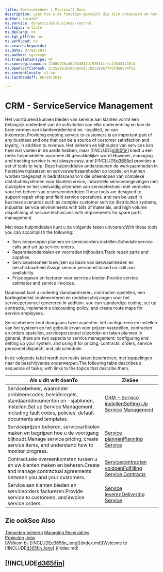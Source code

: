 ```yaml
---
title: Servicebeheer | Microsoft Docs
description: Leer hoe u de functies gebruikt die zijn ontworpen om herstelwerkplaats- en serivcewerkzaamheden te ondersteunen.
author: SorenGP
ms.service: dynamics365-business-central
ms.topic: article
ms.devlang: na
ms.tgt_pltfrm: na
ms.workload: na
ms.search.keywords: 
ms.date: 07/01/2017
ms.author: sgroespe
ms.translationtype: HT
ms.sourcegitcommit: 2286b728a464943841b192031cfea13644441013
ms.openlocfilehash: b3252ae3838d3ac6dc3923289e7f46fd60034fe1
ms.contentlocale: nl-be
ms.lasthandoff: 06/28/2018

---
```

# <a name="service-management"></a><span data-ttu-id="4768e-103">CRM - Service</span><span class="sxs-lookup"><span data-stu-id="4768e-103">Service Management</span></span>
<span data-ttu-id="4768e-104">Het voortdurend kunnen bieden van service aan klanten vormt een belangrijk onderdeel van de activiteiten van elke onderneming en kan de bron vormen van klanttevredenheid en -loyaliteit, en van inkomsten.</span><span class="sxs-lookup"><span data-stu-id="4768e-104">Providing ongoing service to customers is an important part of any business and one that can be a source of customer satisfaction and loyalty, in addition to revenue.</span></span> <span data-ttu-id="4768e-105">Het beheren en bijhouden van services kan heel wat voeten in de aarde hebben, maar [!INCLUDE[d365fin](includes/d365fin_md.md)] biedt u een reeks hulpmiddelen waarmee dit gemakkelijker wordt.</span><span class="sxs-lookup"><span data-stu-id="4768e-105">However, managing and tracking service is not always easy, and [!INCLUDE[d365fin](includes/d365fin_md.md)] provides a set of tools to help.</span></span> <span data-ttu-id="4768e-106">Deze hulpmiddelen ondersteunen de werkzaamheden in herstelwerkplaatsen en serivcewerkzaamheden op locatie, en kunnen worden toegepast in bedrijfsscenario's die uiteenlopen van complexe distributiesystemen voor klantenservice, industriële serviceomgevingen met stuklijsten en het veelvuldig uitzenden van servicetechnici met vereisten voor het beheer van reserveonderdelen.</span><span class="sxs-lookup"><span data-stu-id="4768e-106">These tools are designed to support repair shop and field service operations, and can be used in business scenarios such as complex customer service distribution systems, industrial service environments with bills of materials, and high volume dispatching of service technicians with requirements for spare parts management.</span></span>  

 <span data-ttu-id="4768e-107">Met deze hulpmiddelen kunt u de volgende taken uitvoeren:</span><span class="sxs-lookup"><span data-stu-id="4768e-107">With these tools you can accomplish the following:</span></span>  

* <span data-ttu-id="4768e-108">Serviceoproepen plannen en serviceorders instellen.</span><span class="sxs-lookup"><span data-stu-id="4768e-108">Schedule service calls and set up service orders.</span></span>  
* <span data-ttu-id="4768e-109">Reparatieonderdelen en voorraden bijhouden.</span><span class="sxs-lookup"><span data-stu-id="4768e-109">Track repair parts and supplies.</span></span>  
* <span data-ttu-id="4768e-110">Servicepersoneel toewijzen op basis van bekwaamheden en beschikbaarheid.</span><span class="sxs-lookup"><span data-stu-id="4768e-110">Assign service personnel based on skill and availability.</span></span>  
* <span data-ttu-id="4768e-111">Prijsopgaven en facturen voor services bieden.</span><span class="sxs-lookup"><span data-stu-id="4768e-111">Provide service estimates and service invoices.</span></span>  

<span data-ttu-id="4768e-112">Daarnaast kunt u codering standaardiseren, contracten opstellen, een kortingsbeleid implementeren en routebeschrijvingen voor het servicepersoneel genereren.</span><span class="sxs-lookup"><span data-stu-id="4768e-112">In addition, you can standardize coding, set up contracts, implement a discounting policy, and create route maps for service employees.</span></span>  

<span data-ttu-id="4768e-113">Servicebeheer kent doorgaans twee aspecten: het configureren en instellen van het systeem en het gebruik ervan voor prijzen vaststellen, contracten en orders opstellen, servicepersoneel uitzenden en taken plannen.</span><span class="sxs-lookup"><span data-stu-id="4768e-113">In general, there are two aspects to service management: configuring and setting up your system, and using it for pricing, contracts, orders, service personnel dispatch, and job scheduler.</span></span>  

<span data-ttu-id="4768e-114">In de volgende tabel wordt een reeks taken beschreven, met koppelingen naar de beschrijvende onderwerpen.</span><span class="sxs-lookup"><span data-stu-id="4768e-114">The following table describes a sequence of tasks, with links to the topics that describe them.</span></span>   

|<span data-ttu-id="4768e-115">**Als u dit wilt doen**</span><span class="sxs-lookup"><span data-stu-id="4768e-115">**To**</span></span>|<span data-ttu-id="4768e-116">**Zie**</span><span class="sxs-lookup"><span data-stu-id="4768e-116">**See**</span></span>|  
|------------|-------------|  
|<span data-ttu-id="4768e-117">Servicebeheer, waaronder probleemcodes, beleidsregels, standaarddocumenten en -sjablonen, instellen.</span><span class="sxs-lookup"><span data-stu-id="4768e-117">Set up Service Management, including fault codes, policies, default documents and templates.</span></span>|[<span data-ttu-id="4768e-118">CRM - Service instellen</span><span class="sxs-lookup"><span data-stu-id="4768e-118">Setting Up Service Management</span></span>](service-setup-service.md)|  
|<span data-ttu-id="4768e-119">Serviceprijzen beheren, serviceartikelen maken en begrijpen hoe u de voortgang bijhoudt.</span><span class="sxs-lookup"><span data-stu-id="4768e-119">Manage service pricing, create service items, and understand how to monitor progress.</span></span>|[<span data-ttu-id="4768e-120">Service plannen</span><span class="sxs-lookup"><span data-stu-id="4768e-120">Planning Service</span></span>](service-plan-service.md)|  
|<span data-ttu-id="4768e-121">Contractuele overeenkomsten tussen u en uw klanten maken en beheren.</span><span class="sxs-lookup"><span data-stu-id="4768e-121">Create and manage contractual agreements between you and your customers.</span></span>|[<span data-ttu-id="4768e-122">Servicecontracten voldoen</span><span class="sxs-lookup"><span data-stu-id="4768e-122">Fulfilling Service Contracts</span></span>](service-fulfill-service-contracts.md)|  
|<span data-ttu-id="4768e-123">Service aan klanten bieden en serviceorders factureren.</span><span class="sxs-lookup"><span data-stu-id="4768e-123">Provide service to customers, and invoice service orders.</span></span>|[<span data-ttu-id="4768e-124">Service leveren</span><span class="sxs-lookup"><span data-stu-id="4768e-124">Delivering Service</span></span>](service-deliver-service.md)|  

## <a name="see-also"></a><span data-ttu-id="4768e-125">Zie ook</span><span class="sxs-lookup"><span data-stu-id="4768e-125">See Also</span></span>  
<span data-ttu-id="4768e-126">[Tegoeden beheren](receivables-manage-receivables.md) </span><span class="sxs-lookup"><span data-stu-id="4768e-126">[Managing Receivables](receivables-manage-receivables.md) </span></span>  
<span data-ttu-id="4768e-127">[Projecten](projects-how-create-jobs.md) </span><span class="sxs-lookup"><span data-stu-id="4768e-127">[Jobs](projects-how-create-jobs.md) </span></span>  
<span data-ttu-id="4768e-128">[Welkom bij [!INCLUDE[d365fin_long](includes/d365fin_long_md.md)]](index.md)</span><span class="sxs-lookup"><span data-stu-id="4768e-128">[Welcome to [!INCLUDE[d365fin_long](includes/d365fin_long_md.md)] ](index.md)</span></span>

## [!INCLUDE[d365fin](includes/free_trial_md.md)]  
 

